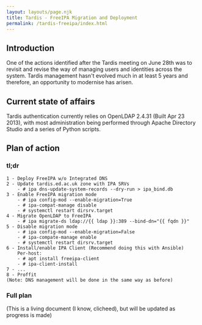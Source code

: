 ```yaml
---
layout: layouts/page.njk
title: Tardis - FreeIPA Migration and Deployment
permalink: /tardis-freeipa/index.html
---
```

## Introduction

One of the actions identified after the Tardis meeting on June 28th was to revisit and revise the way of managing users and identities across the system. Tardis management hasn't evolved much in at least 5 years and therefore, an opportunity to modernise has arisen.

## Current state of affairs

Tardis authentication currently relies on OpenLDAP 2.4.31 (Built Apr 23 2013), with most administration being performed through Apache Directory Studio and a series of Python scripts.

## Plan of action
### tl;dr
```
1 - Deploy FreeIPA w/o Integrated DNS
2 - Update tardis.ed.ac.uk zone with IPA SRVs
    - # ipa dns-update-system-records --dry-run > ipa_bind.db
3 - Enable FreeIPA migration mode
    - # ipa config-mod --enable-migration=True
    - # ipa-compat-manage disable
    - # systemctl restart dirsrv.target
4 - Migrate OpenLDAP to FreeIPA
    - # ipa migrate-ds ldap://{{ ldap }}:389 --bind-dn="{{ fqdn }}"
5 - Disable migration mode
    - # ipa config-mod --enable-migration=False
    - # ipa-compate-manage enable
    - # systemctl restart dirsrv.target
6 - Install/enable IPA Client (Recommend doing this with Ansible)
    Per-host:
    - # apt install freeipa-client
    - # ipa-client-install
7 - ...
8 - Proffit
(Note: DNS management will be done in the same way as before)
```

### Full plan
(This is a living document (I know, clicheed), but will be updated as progress is made)
